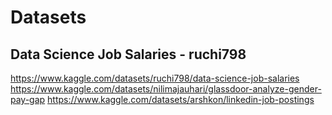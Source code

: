 # Datasets
## Data Science Job Salaries - ruchi798
https://www.kaggle.com/datasets/ruchi798/data-science-job-salaries
https://www.kaggle.com/datasets/nilimajauhari/glassdoor-analyze-gender-pay-gap
https://www.kaggle.com/datasets/arshkon/linkedin-job-postings
